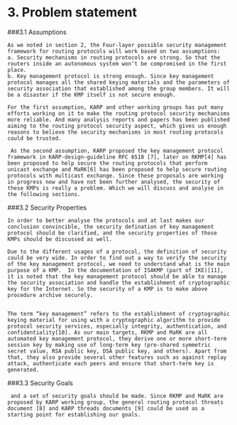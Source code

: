 # 3. Problem statement

###3.1 Assumptions

    As we noted in section 2, the Four-layer possible security management framework for routing protocols will work based on two assumptions: 
    a. Security mechanisms in routing protocols are strong. So that the routers inside an autonomous system won’t be compromised in the first place.
    b. Key management protocol is strong enough. Since key management protocol manages all the shared keying materials and the parameters of security association that established among the group members. It will be a disaster if the KMP itself is not secure enough.
    
    For the first assumption, KARP and other working groups has put many efforts working on it to make the routing protocol security mechanisms more reliable. And many analysis reports and papers has been published aiming to the routing protocol security aspect, which gives us enough reasons to believe the security mechanisms in most routing protocols could be trusted.
    
     As the second assumption, KARP proposed the key management protocol framework in KARP-design-guideline RFC 6518 [7], later on RKMP[4] has been proposed to help secure the routing protocols that perform unicast exchange and MaRK[6] has been proposed to help secure routing protocols with multicast exchange. Since these proposals are working in progress now and have not been further analysed, the security of these KMPs is really a problem. Which we will discuss and analyse in the following sections.
     
###3.2 Security Properties   

    In order to better analyse the protocols and at last makes our conclusion convincible, the security defination of key management protocol should be clarified, and the security properties of those KMPs should be discussed as well.

    Due to the different usages of a protocol, the definition of security could be very wide. In order to find out a way to verify the security of the key management protocol, we need to understand what is the main purpose of a KMP.  In the documentation of ISAKMP (part of IKE)[11], it is noted that the key management protocol should be able to manage the security association and handle the establishment of cryptographic key for the Internet. So the security of a KMP is to make above procedure archive securely.


    The term “key management” refers to the establishment of cryptographic keying material for using with a cryptographic algorithm to provide protocol security services, especially integrity, authentication, and confidentiality[10]. As our main targets, RKMP and MaRK are all automated key management protocol, they derive one or more short-term session key by making use of long-term key (pre-shared symmetric secret value, RSA public key, DSA public key, and others). Apart from that, they also provide several other features such as against replay attack, authenticate each peers and ensure that short-term key is generated. 

###3.3 Security Goals

     and a set of security goals should be made. Since RKMP and MaRK are proposed by KARP working group, the general routing protocol threats document [8] and KARP threads documents [9] could be used as a starting point for establishing our goals.
